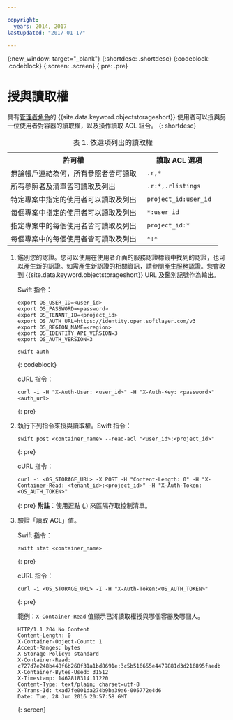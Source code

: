 ```yaml
---

copyright:
  years: 2014, 2017
lastupdated: "2017-01-17"

---
```

{:new_window: target="_blank"}
{:shortdesc: .shortdesc}
{:codeblock: .codeblock}
{:screen: .screen}
{:pre: .pre}


# 授與讀取權 

具有[管理者角色](/docs/services/ObjectStorage/os_access_types.html)的 {{site.data.keyword.objectstorageshort}} 使用者可以授與另一位使用者對容器的讀取權，以及操作讀取 ACL 組合。
{: shortdesc}

<table>
<caption> 表 1. 依選項列出的讀取權</caption>
  <tr>
    <th> 許可權</th>
    <th> 讀取 ACL 選項</th>
  </tr>
  <tr>
    <td> 無論帳戶連結為何，所有參照者皆可讀取</td>
    <td> <code> .r,&#42;  </code> </td>
  </tr>
  <tr>
    <td> 所有參照者及清單皆可讀取及列出</td>
    <td> <code> .r:&#42;,.rlistings </code> </td>
  </tr>
  <tr>
    <td> 特定專案中指定的使用者可以讀取及列出</td>
    <td> <code> project_id:user_id </code> </td>
  </tr>
  <tr>
    <td> 每個專案中指定的使用者可以讀取及列出</td>
    <td> <code> &#42;:user_id </code> </td>
  </tr>
  <tr>
    <td> 指定專案中的每個使用者皆可讀取及列出</td>
    <td> <code> project_id:&#42; </code> </td>
  </tr>
  <tr>
    <td> 每個專案中的每個使用者皆可讀取及列出</td>
    <td> <code> &#42;:&#42; </code> </td>
  </tr>
</table>



1. 鑑別您的認證。您可以使用在使用者介面的服務認證標籤中找到的認證，也可以產生新的認證。如需產生新認證的相關資訊，請參閱[產生服務認證](/docs/services/ObjectStorage/os_credentials.html)。您會收到 {{site.data.keyword.objectstorageshort}} URL 及鑑別記號作為輸出。

    Swift 指令：

    ```
    export OS_USER_ID=<user_id>
    export OS_PASSWORD=<password>
    export OS_TENANT_ID=<project_id>
    export OS_AUTH_URL=https://identity.open.softlayer.com/v3
    export OS_REGION_NAME=<region>
    export OS_IDENTITY_API_VERSION=3
    export OS_AUTH_VERSION=3

    swift auth
    ```
    {: codeblock}

    cURL 指令：

    ```
    curl -i -H "X-Auth-User: <user_id>" -H "X-Auth-Key: <password>" <auth_url>
    ```
    {: pre}

2. 執行下列指令來授與讀取權。Swift 指令：

    ```
    swift post <container_name> --read-acl "<user_id>:<project_id>"
    ```
    {: pre}

    cURL 指令：

    ```
    curl -i <OS_STORAGE_URL> -X POST -H "Content-Length: 0" -H "X-Container-Read: <tenant_id>:<project_id>" -H "X-Auth-Token: <OS_AUTH_TOKEN>"
    ```
    {: pre}
    **附註**：使用逗點 (,) 來區隔存取控制清單。


3. 驗證「讀取 ACL」值。

    Swift 指令：

    ```
    swift stat <container_name>
    ```
    {: pre}

    cURL 指令：

    ```
    curl -i <OS_STORAGE_URL> -I -H "X-Auth-Token:<OS_AUTH_TOKEN>"
    ```
    {: pre}

    範例：`X-Container-Read` 值顯示已將讀取權授與哪個容器及哪個人。

    ```
    HTTP/1.1 204 No Content
    Content-Length: 0
    X-Container-Object-Count: 1
    Accept-Ranges: bytes
    X-Storage-Policy: standard
    X-Container-Read: c727d7e248b448f6b268f31a1bd8691e:3c5b516655e4479881d3d216895faedb
    X-Container-Bytes-Used: 31512
    X-Timestamp: 1462818314.11220
    Content-Type: text/plain; charset=utf-8
    X-Trans-Id: txad7fe001da274b9ba39a6-005772e4d6
    Date: Tue, 28 Jun 2016 20:57:58 GMT
    ```
    {: screen}
